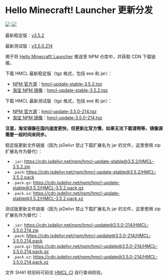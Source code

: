 # Hello Minecraft! Launcher 更新分发

[![](https://data.jsdelivr.com/v1/package/npm/hmcl-update-stable/badge)](https://www.jsdelivr.com/package/npm/hmcl-update-stable)
[![](https://data.jsdelivr.com/v1/package/npm/hmcl-update/badge)](https://www.jsdelivr.com/package/npm/hmcl-update)

最新稳定版：[v3.5.2](https://www.npmjs.com/package/hmcl-update-stable/v/3.5.2)

最新测试版：[v3.5.0.214](https://www.npmjs.com/package/hmcl-update/v/3.5.0-214)

用于将 [Hello Minecraft! Launcher](https://github.com/huanghongxun/HMCL) 推送至 NPM 仓库中，并获取 CDN 下载链接。

下载 HMCL 最新稳定版（tgz 格式，包括 exe 和 jar）：

* [NPM 官方源](https://www.npmjs.com/)：[hmcl-update-stable-3.5.2.tgz](https://registry.npmjs.org/hmcl-update-stable/-/hmcl-update-stable-3.5.2.tgz)
* [淘宝 NPM 镜像](https://npmmirror.com/)：[hmcl-update-stable-3.5.2.tgz](https://registry.npmjs.org/hmcl-update-stable/-/hmcl-update-stable-3.5.2.tgz)

下载 HMCL 最新测试版（tgz 格式，包括 exe 和 jar）：

* [NPM 官方源](https://www.npmjs.com/)：[hmcl-update-3.5.0-214.tgz](https://registry.npmjs.org/hmcl-update/-/hmcl-update-3.5.0-214.tgz)
* [淘宝 NPM 镜像](https://npmmirror.com/)：[hmcl-update-3.5.0-214.tgz](https://registry.npmjs.org/hmcl-update/-/hmcl-update-3.5.0-214.tgz)

**注意，淘宝镜像在国内速度更快，但更新比官方慢，如果无法下载请稍等，镜像源需要一段时间来同步。**

稳定版更新文件链接（因为 jsDelivr 禁止下载扩展名为 jar 的文件，这里使用 zip 扩展名作为替代）：

* `.jar`: https://cdn.jsdelivr.net/npm/hmcl-update-stable@3.5.2/HMCL-3.5.2.zip
* `.pack`: https://cdn.jsdelivr.net/npm/hmcl-update-stable@3.5.2/HMCL-3.5.2.pack
* `.pack.gz`: https://cdn.jsdelivr.net/npm/hmcl-update-stable@3.5.2/HMCL-3.5.2.pack.gz
* `.pack.xz`: https://cdn.jsdelivr.net/npm/hmcl-update-stable@3.5.2/HMCL-3.5.2.pack.xz

测试版更新文件链接（因为 jsDelivr 禁止下载扩展名为 jar 的文件，这里使用 zip 扩展名作为替代）：

* `.jar`: https://cdn.jsdelivr.net/npm/hmcl-update@3.5.0-214/HMCL-3.5.0.214.zip
* `.pack`: https://cdn.jsdelivr.net/npm/hmcl-update@3.5.0-214/HMCL-3.5.0.214.pack
* `.pack.gz`: https://cdn.jsdelivr.net/npm/hmcl-update@3.5.0-214/HMCL-3.5.0.214.pack.gz
* `.pack.xz`: https://cdn.jsdelivr.net/npm/hmcl-update@3.5.0-214/HMCL-3.5.0.214.pack.xz

文件 SHA1 校验码可前往 [HMCL CI](https://ci.huangyuhui.net/) 自行查询校验。
